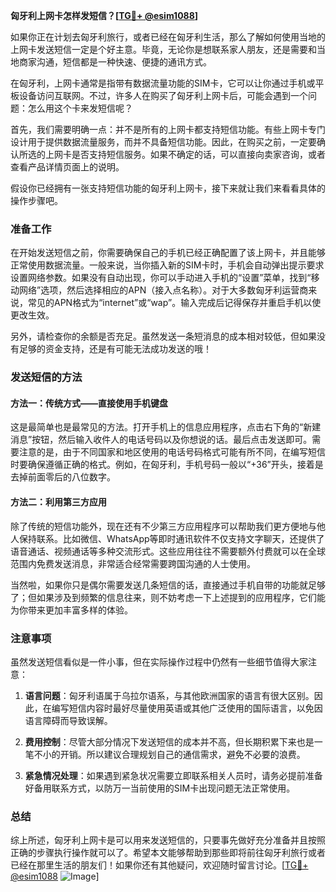 **匈牙利上网卡怎样发短信？[[TG💪+ @esim1088](https://t.me/s/esim1088)]**

如果你正在计划去匈牙利旅行，或者已经在匈牙利生活，那么了解如何使用当地的上网卡发送短信一定是个好主意。毕竟，无论你是想联系家人朋友，还是需要和当地商家沟通，短信都是一种快速、便捷的通讯方式。

在匈牙利，上网卡通常是指带有数据流量功能的SIM卡，它可以让你通过手机或平板设备访问互联网。不过，许多人在购买了匈牙利上网卡后，可能会遇到一个问题：怎么用这个卡来发短信呢？

首先，我们需要明确一点：并不是所有的上网卡都支持短信功能。有些上网卡专门设计用于提供数据流量服务，而并不具备短信功能。因此，在购买之前，一定要确认所选的上网卡是否支持短信服务。如果不确定的话，可以直接向卖家咨询，或者查看产品详情页面上的说明。

假设你已经拥有一张支持短信功能的匈牙利上网卡，接下来就让我们来看看具体的操作步骤吧。

### 准备工作

在开始发送短信之前，你需要确保自己的手机已经正确配置了该上网卡，并且能够正常使用数据流量。一般来说，当你插入新的SIM卡时，手机会自动弹出提示要求设置网络参数。如果没有自动出现，你可以手动进入手机的“设置”菜单，找到“移动网络”选项，然后选择相应的APN（接入点名称）。对于大多数匈牙利运营商来说，常见的APN格式为“internet”或“wap”。输入完成后记得保存并重启手机以使更改生效。

另外，请检查你的余额是否充足。虽然发送一条短消息的成本相对较低，但如果没有足够的资金支持，还是有可能无法成功发送的哦！

### 发送短信的方法

#### 方法一：传统方式——直接使用手机键盘

这是最简单也是最常见的方法。打开手机上的信息应用程序，点击右下角的“新建消息”按钮，然后输入收件人的电话号码以及你想说的话。最后点击发送即可。需要注意的是，由于不同国家和地区使用的电话号码格式可能有所不同，在编写短信时要确保遵循正确的格式。例如，在匈牙利，手机号码一般以“+36”开头，接着是去掉前面零后的八位数字。

#### 方法二：利用第三方应用

除了传统的短信功能外，现在还有不少第三方应用程序可以帮助我们更方便地与他人保持联系。比如微信、WhatsApp等即时通讯软件不仅支持文字聊天，还提供了语音通话、视频通话等多种交流形式。这些应用往往不需要额外付费就可以在全球范围内免费发送消息，非常适合经常需要跨国沟通的人士使用。

当然啦，如果你只是偶尔需要发送几条短信的话，直接通过手机自带的功能就足够了；但如果涉及到频繁的信息往来，则不妨考虑一下上述提到的应用程序，它们能为你带来更加丰富多样的体验。

### 注意事项

虽然发送短信看似是一件小事，但在实际操作过程中仍然有一些细节值得大家注意：

1. **语言问题**：匈牙利语属于乌拉尔语系，与其他欧洲国家的语言有很大区别。因此，在编写短信内容时最好尽量使用英语或其他广泛使用的国际语言，以免因语言障碍而导致误解。
   
2. **费用控制**：尽管大部分情况下发送短信的成本并不高，但长期积累下来也是一笔不小的开销。所以建议合理规划自己的通信需求，避免不必要的浪费。

3. **紧急情况处理**：如果遇到紧急状况需要立即联系相关人员时，请务必提前准备好备用联系方式，以防万一当前使用的SIM卡出现问题无法正常使用。

### 总结

综上所述，匈牙利上网卡是可以用来发送短信的，只要事先做好充分准备并且按照正确的步骤执行操作就可以了。希望本文能够帮助到那些即将前往匈牙利旅行或者已经在那里生活的朋友们！如果你还有其他疑问，欢迎随时留言讨论。[[TG💪+ @esim1088](https://t.me/s/esim1088) ![Image](https://i.postimg.cc/4NQfJmqS/Snipaste-2025-05-13-00-14-12.png)]